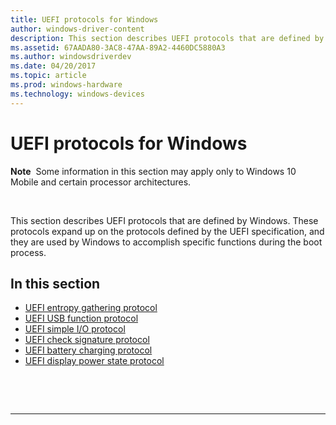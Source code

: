 ```yaml
---
title: UEFI protocols for Windows
author: windows-driver-content
description: This section describes UEFI protocols that are defined by Windows. These protocols expand up on the protocols defined by the UEFI specification, and they are used by Windows to accomplish specific functions during the boot process.
ms.assetid: 67AADA80-3AC8-47AA-89A2-4460DC5880A3
ms.author: windowsdriverdev
ms.date: 04/20/2017
ms.topic: article
ms.prod: windows-hardware
ms.technology: windows-devices
---
```


# UEFI protocols for Windows


**Note**  Some information in this section may apply only to Windows 10 Mobile and certain processor architectures.

 

This section describes UEFI protocols that are defined by Windows. These protocols expand up on the protocols defined by the UEFI specification, and they are used by Windows to accomplish specific functions during the boot process.

## In this section


-   [UEFI entropy gathering protocol](uefi-entropy-gathering-protocol.md)
-   [UEFI USB function protocol](uefi-usb-function-protocol.md)
-   [UEFI simple I/O protocol](uefi-simple-io-protocol.md)
-   [UEFI check signature protocol](uefi-check-signature-protocol.md)
-   [UEFI battery charging protocol](uefi-battery-charging-protocol.md)
-   [UEFI display power state protocol](uefi-display-power-state-protocol.md)

 

 


--------------------


